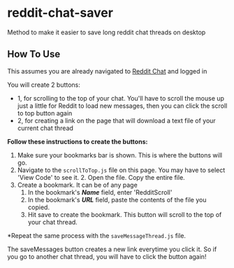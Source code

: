 # reddit-chat-saver

Method to make it easier to save long reddit chat threads on desktop

## How To Use

This assumes you are already navigated to [Reddit Chat](https://www.reddit.com/chat) and logged in

You will create 2 buttons:

- 1, for scrolling to the top of your chat. You'll have to scroll the mouse up just a little for Reddit to load new messages, then you can click the scroll to top button again
- 2, for creating a link on the page that will download a text file of your current chat thread

**Follow these instructions to create the buttons:**

1. Make sure your bookmarks bar is shown. This is where the buttons will go.
2. Navigate to the `scrollToTop.js` file on this page. You may have to select 'View Code' to see it. 2. Open the file. Copy the entire file.
3. Create a bookmark. It can be of any page
   1. In the bookmark's **_Name_** field, enter 'RedditScroll'
   2. In the bookmark's **_URL_** field, paste the contents of the file you copied.
   3. Hit save to create the bookmark. This button will scroll to the top of your chat thread.

\*Repeat the same process with the `saveMessageThread.js` file.

The saveMessages button creates a new link everytime you click it. So if you go to another chat thread, you will have to click the button again!
